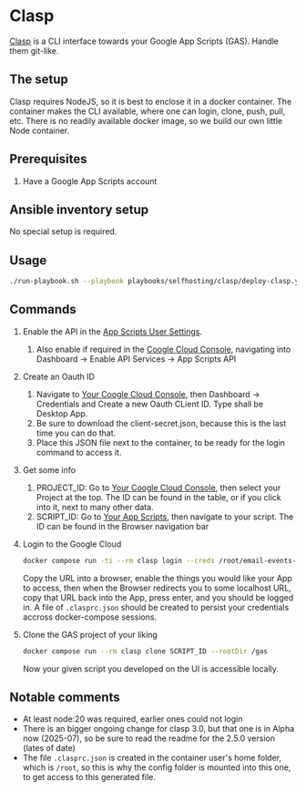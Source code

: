 # Clasp

[Clasp](https://github.com/google/clasp) is a CLI interface towards your Google App Scripts (GAS). Handle them git-like.

## The setup

Clasp requires NodeJS, so it is best to enclose it in a docker container. The container makes the CLI available, where one can login, clone, push, pull, etc. There is no readily available docker image, so we build our own little Node container.

## Prerequisites

1. Have a Google App Scripts account

## Ansible inventory setup

No special setup is required.

## Usage

```bash
./run-playbook.sh --playbook playbooks/selfhosting/clasp/deploy-clasp.yaml --no-check
```

## Commands

1. Enable the API in the [App Scripts User Settings](https://script.google.com/home/usersettings).
   1. Also enable if required in the [Coogle Cloud Console](https://console.cloud.google.com), navigating into Dashboard -> Enable API Services -> App Scripts API

2. Create an Oauth ID
   1. Navigate to [Your Coogle Cloud Console](https://console.cloud.google.com), then Dashboard -> Credentials and Create a new Oauth CLient ID. Type shall be Desktop App.
   2. Be sure to download the client-secret.json, because this is the last time you can do that.
   3. Place this JSON file next to the container, to be ready for the login command to access it.

3. Get some info
   1. PROJECT_ID: Go to [Your Coogle Cloud Console](https://console.cloud.google.com), then select your Project at the top. The ID can be found in the table, or if you click into it, next to many other data.
   2. SCRIPT_ID: Go to [Your App Scripts](https://script.google.com), then navigate to your script. The ID can be found in the Browser navigation bar

4. Login to the Google Cloud

    ```bash
    docker compose run -ti --rm clasp login --creds /root/email-events-client-secret.json --no-localhost
    ```

    Copy the URL into a browser, enable the things you would like your App to access, then when the Browser redirects you to some localhost URL, copy that URL back into the App, press enter, and you should be logged in. A file of `.clasprc.json` should be created to persist your credentials accross docker-compose sessions.

5. Clone the GAS project of your liking

    ```bash
    docker compose run --rm clasp clone SCRIPT_ID --rootDir /gas
    ```

    Now your given script you developed on the UI is accessible locally.

## Notable comments

- At least node:20 was required, earlier ones could not login
- There is an bigger ongoing change for clasp 3.0, but that one is in Alpha now (2025-07), so be sure to read the readme for the 2.5.0 version (lates of date)
- The file `.clasprc.json` is created in the container user's home folder, which is `/root`, so this is why the config folder is mounted into this one, to get access to this generated file.
